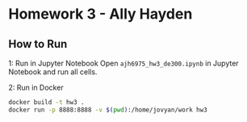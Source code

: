 # Homework 3 - Ally Hayden

## How to Run

1: Run in Jupyter Notebook
Open `ajh6975_hw3_de300.ipynb` in Jupyter Notebook and run all cells.

2: Run in Docker

```bash
docker build -t hw3 .
docker run -p 8888:8888 -v $(pwd):/home/jovyan/work hw3
